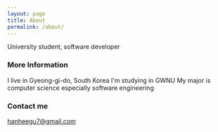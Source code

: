 ```yaml
---
layout: page
title: About
permalink: /about/
---
```


University student, software developer

### More Information

I live in Gyeong-gi-do, South Korea
I'm studying in GWNU
My major is computer science especially software engineering

### Contact me

[hanheegu7@gmail.com](mailto:hanheegu7@gmail.com)
